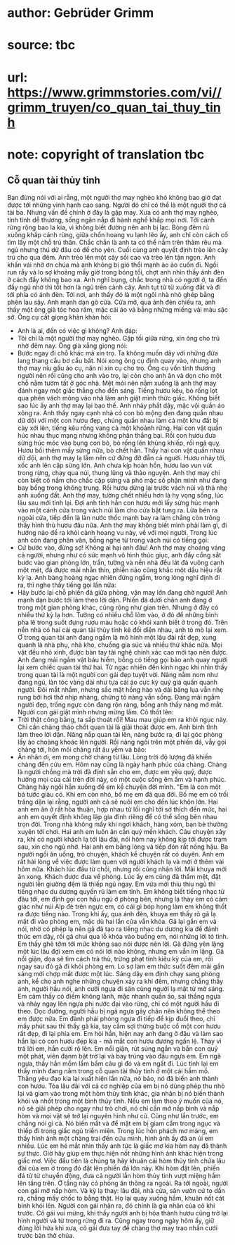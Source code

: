 # author: Gebrüder Grimm
# source: tbc
# url: https://www.grimmstories.com/vi//grimm_truyen/co_quan_tai_thuy_tinh
# note: copyright of translation tbc

## Cỗ quan tài thủy tinh 

Bạn đừng nói với ai rằng, một người thợ may nghèo khó không bao giờ đạt
được tới những vinh hạnh cao sang. Người đó chỉ có thể là một người thợ
cả tài ba. Nhưng vấn đề chính ở đây là gặp may.
Xưa có anh thợ may nghèo, tính tình dễ thương, sống ngăn nắp đi hành
nghề khắp mọi nơi. Tới cánh rừng rộng bao la kia, vì không biết đường
nên anh bị lạc. Bóng đêm rủ xuống khắp cánh rừng, giữa chốn hoang vu
lạnh lẽo ấy, anh chỉ còn cách cố tìm lấy một chỗ trú thân. Chắc chắn là
anh ta có thể nằm trên thảm rêu mà ngủ nhưng thú dữ đâu có để cho yên.
Cuối cùng anh quyết định trèo lên cây trú cho qua đêm. Anh trèo lên một
cây sồi cao và trèo lên tận ngọn. Anh khấn vái nhờ ơn chúa mà anh không
bị gió thổi mạnh ào ào cuốn đi.
Ngồi run rẩy và lo sợ khoảng mấy giờ trong bóng tối, chợt anh nhìn thấy
ánh đèn ở cách đấy không bao xa. Anh nghĩ bụng, chắc trong nhà có người
ở, ta đến đấy ngủ nhờ thì tốt hơn là ngủ trên cành cây. Anh tụt từ từ
xuống đất và đi tới phía có ánh đèn. Tới nơi, anh thấy đó là một ngôi
nhà nhỏ ghép bằng phên lau sậy. Anh mạnh dạn gõ cửa. Cửa mở, qua ánh đèn
chiếu ra, anh thấy một ông già tóc hoa râm, mặc cái áo vá bằng những
miếng vải màu sặc sỡ. Ông cụ cất giọng khàn khàn hỏi:
- Anh là ai, đến có việc gì không?
Anh đáp:
- Tôi chỉ là một người thợ may nghèo. Gặp tối giữa rừng, xin ông cho trú
nhờ đêm nay.
Ông già xẵng giọng nói:
- Bước ngay đi chỗ khác mà xin trọ. Ta không muốn dây với những đứa lang
thang cầu bơ cầu bất.
Nói xong ông cụ định quay vào, nhưng anh thợ may níu gấu áo cụ, năn nỉ
xin cụ cho trọ. Ông cụ vốn tính thương người nên rồi cũng cho anh vào
trọ, lại còn cho anh ăn và dọn cho một chỗ nằm tươm tất ở góc nhà.
Mệt mỏi nên nằm xuống là anh thợ may đánh ngay một giấc thẳng cho đến
sáng. Tiếng hươu kêu, bò rống lọt qua phên vách mỏng vào nhà làm anh
giật mình thức giấc. Không biết sao lúc ấy anh thợ may lại bạo thế. Anh
nhảy phắt dậy, mặc vội quần áo xông ra. Anh thấy ngay cạnh nhà có con bò
mộng đen đang quần nhau dữ dội với một con hươu đẹp, chúng quần nhau làm
cả một khu đất bị cày xới lên, tiếng kêu rống vang cả một khoảnh rừng.
Hai con vật quần húc nhau thục mạng nhưng không phân thắng bại. Rồi con
hươu đưa sừng húc móc vào bụng con bò, bò rống lên khủng khiếp, rồi ngã
quỵ. Hươu bồi thêm mấy sừng nữa, bò chết hẳn.
Thấy hai con vật quần nhau dữ dội, anh thợ may lạ lắm nên cứ đứng đờ đẫn
cả người. Hươu nhảy tới, xốc anh lên cặp sừng lớn. Anh chưa kịp hoàn
hồn, hươu lao vun vút trong rừng, chạy qua núi, thung lũng và thảo
nguyên. Anh thợ may chỉ còn biết cố nắm cho chắc cặp sừng và phó mặc số
phận mình như đang bay bổng trong không trung. Rồi hươu dừng lại trước
vách núi và thả nhẹ anh xuống đất.
Anh thợ may, tưởng chết nhiều hơn là hy vọng sống, lúc lâu sau mới tỉnh
lại. Đợi anh tỉnh hẳn con hươu mới lấy sừng húc mạnh vào một cánh cửa
trong vách núi làm cho cửa bật tung ra. Lửa bén ra ngoài cửa, tiếp đến
là làn nước thốc mạnh bay ra làm chẳng còn trông thấy hình thù hươu đâu
nữa. Anh thợ may không biết mình phải làm gì, đi hướng nào để ra khỏi
cảnh hoang vu này, về với mọi người.
Trong lúc anh còn đang phân vân, bỗng nghe từ trong vách núi có tiếng
gọi:
- Cứ bước vào, đừng sợ! Không ai hại anh đâu!
Anh thợ may choáng váng cả người, nhưng như có sức mạnh vô hình thúc
giục, anh đẩy cổng sắt bước vào gian phòng lớn, trần, tường và nền nhà
đều lát đá vuông cạnh một mét, đá được mài nhẵn thín, phiến nào cũng
khắc một dấu hiệu rất kỳ lạ. Anh bàng hoàng ngạc nhiên đứng ngắm, trong
lòng nghĩ định đi ra, thì nghe thấy tiếng gọi lần nữa:
- Hãy bước lại chỗ phiến đá giữa phòng, vận may lớn đang chờ ngươi!
Anh mạnh dạn bước tới làm theo lời dặn. Phiến đá dưới chân anh đang ở
trong một gian phòng khác, cũng rộng như gian trên. Nhưng ở đây có nhiều
thứ kỳ lạ hơn. Tường có nhiều chỗ lõm vào, ở đó để những bình pha lê
trong suốt đựng rượu màu hoặc có khói xanh biết ở trong đó. Trên nền nhà
có hai cái quan tài thủy tinh kê đối diện nhau, anh tò mò lại xem. Ở
trong quan tài anh đang ngắm là mô hình một lâu đài rất đẹp, xung quanh
là nhà phụ, nhà kho, chuồng gia súc và nhiều thứ khác nữa. Mọi vật đều
nhỏ xinh, được bàn tay tài nghệ chính xác cao mới tạo nên được.
Anh đang mải ngắm vật báu hiếm, bỗng có tiếng gọi bảo anh quay người lại
xem chiếc quan tài thứ hai. Từ ngạc nhiên đến kinh ngạc khi nhìn thấy
trong quan tài là một người con gái đẹp tuyệt vời. Nàng nằm nom như đang
ngủ, làn tóc vàng dài như tựa cái áo cực kỳ quý giá quấn quanh người.
Đôi mắt nhắm, nhưng sắc mặt hồng hào và dải băng lụa vẫn nhẹ rung bởi
hơi thở nhịp nhàng, chứng tỏ nàng vẫn sống. Đang mãi ngắm người đẹp,
trống ngực còn đang rộn ràng, bỗng anh thấy nàng mở mắt. Người con gái
giật mình nhưng mừng lắm. Cô thốt lên:
- Trời thật công bằng, ta sắp thoát rồi! Mau mau giúp em ra khỏi ngục
này. Chỉ cần chàng tháo chốt quan tài là giải thoát được em.
Anh bình tĩnh làm theo lời dặn. Nâng nắp quan tài lên, nàng bước ra, đi
lại góc phòng lấy áo choàng khoác lên người. Rồi nàng ngồi trên một
phiến đá, vẫy gọi chàng tới, hôn môi chàng rất âu yếm và bảo:
- Ân nhân ơi, em mong chờ chàng từ lâu. Lòng trời độ lượng đã khiến
chàng đến cứu em. Hôm nay cũng là ngày hạnh phúc của chàng. Chàng là
người chồng mà trời đã định sẵn cho em, được em yêu quý, được hưởng mọi
của cải trên đời này, có một cuộc sống êm ấm và hạnh phúc. Chàng hãy
ngồi hẳn xuống để em kể chuyện đời mình.
"Em là con một bá tước giàu có. Khi em còn nhỏ, bố mẹ em đã qua đời. Bố
mẹ em có trối trăng dặn lại rằng, người anh cả sẽ nuôi em cho đến lúc
khôn lớn. Hai anh em ăn ở rất hòa thuận, hợp nhau từ lối nghĩ tới sở
thích đến mức, hai anh em quyết định không lập gia đình riêng để có thể
sống bên nhau trọn đời. Trong nhà không mấy khi ngơi khách, hàng xóm,
bạn bè thường xuyên tới chơi. Hai anh em luôn ân cần quý mến khách.
Câu chuyện xảy ra, khi có người khách lạ tới lâu đài, nói hôm nay không
kịp tới được trạm sau, xin cho ngủ nhờ. Hai anh em bằng lòng và tiếp đón
rất nồng hậu. Ba người ngồi ăn uống, trò chuyện, khách kể chuyện rất có
duyên. Anh em rất hài lòng về việc được làm quen với người khách lạ và
mời ở thêm vài hôm nữa. Khách lúc đầu từ chồi, nhưng rồi cũng nhận lời.
Mãi khuya mới ăn xong. Khách được đưa về phòng. Lúc ấy em cũng đã thấm
mệt, đặt người lên giường đệm là thiếp ngủ ngay.
Em vừa mới thiu thiu ngủ thì tiếng nhạc du dương quyến rũ làm em tỉnh.
Em không biết tiếng nhạc từ đâu tới, em định gọi con hầu ngủ ở phòng
bên, nhưng lạ thay em có cảm giác như núi Alp đè trên ngực em, có cái gì
bóp họng làm em không thốt ra được tiếng nào. Trong khi ấy, qua ánh đèn,
khuya em thấy rõ gã lạ mặt đi vào phòng em, mặc dù hai lần cửa vẫn khóa.
Gã lại gần em và nói, nhờ có phép lạ nên gã đã tạo ra tiếng nhạc du
dương kia để đánh thức em dậy, rồi gã chui qua lỗ khóa vào buồng em, nói
những lời tỏ tình. Em thấy ghê tởm tới mức không sao nói được nên lời.
Gã đứng yên lặng một lúc lâu đợi xem em có nói lời nào không, nhưng em
vẫn im lặng. Gã nổi giận, dọa sẽ tìm cách trả thù, trừng phạt tính kiêu
kỳ của em, rồi ngay sau đó gã đi khỏi phòng em. Lo sợ làm em thức suốt
đêm mãi gần sáng mới chợp mắt được một lúc.
Sáng dậy em định chạy sang phòng anh, kể cho anh nghe những chuyện xảy
ra khi đêm, nhưng chẳng thấy anh, người hầu nói, anh cưỡi ngựa đi săn
cùng người lạ mặt từ mờ sáng.
Em cảm thấy có điềm không lành, mặc nhanh quần áo, sai thắng ngựa và
nhảy ngay lên ngựa phi nước đại vào rừng, chỉ có một người hầu đi theo.
Dọc đường, người hầu bị ngã ngựa gãy chân nên không thể theo em được
nữa. Em đành phải phóng ngựa đi tiếp để kịp đuổi theo, chỉ mấy phút sau
thì thấy gã kia, tay cầm sợi thừng buộc cổ một con hươu rất đẹp, đi lại
phía em. Em hỏi hắn, hiện nay anh đang ở đâu và làm sao hắn lại có con
hươu đẹp kia - mà mắt con hươu đương ngấn lệ. Thay vì trả lời em, hắn
cười rộ lên. Em nổi giận, rút súng ngắn và bắn con quỷ một phát, viên
đạnm bật trở lại và bay trúng vào đầu ngựa em. Em ngã ngựa, thấy hắn mồm
lẩm bẩm câu gì đó và em ngất đi.
Lúc tỉnh lại em thấy mình đang nằm trong cỗ quan tài thủy tinh ở một cái
hầm mồ. Thằng yêu đạo kia lại xuất hiện lần nữa, nó bảo, nó đã biến anh
thành con hươu. Tòa lâu đài với cả cơ nghiệp của em bị nó dùng phép thu
nhỏ lại và giam vào trong một hòm thủy tinh khác, gia nhân bị nó biến
thành khói và nhốt trong một bình thủy tinh. Nếu em làm theo ý muốn của
nó, nó sẽ giải phép cho ngay như trò chơi, nó chỉ cần mở nắp bình và nắp
hòm và mọi vật sẽ trở lại nguyên hình như cũ. Cũng như lần trước, em
chẳng nói gì cả. Nó biến mất và để mặt em bị giam cầm trong ngục và
thiếp đi trong giấc ngủ triền miên. Trong lúc hồn phách mơ màng, em thấy
hình ảnh một chàng trai đến cứu mình, hình ảnh ấy đã an ủi em nhiều. Lúc
em hé mắt nhìn thấy anh tức là giấc mơ kia hôm nay đã thành sự thực. Giờ
hãy giúp em thực hiện nốt những hình ảnh khác hiện trong giấc mơ. Việc
đầu tiên là chúng ta hãy khuân cái hòm thủy tinh chứa lâu đài của em ở
trong đó đặt lên phiến đá lớn này.
Khi hòm đặt lên, phiến đá từ từ chuyển động, đưa cả người lẫn hòm thủy
tinh vượt miệng hầm lên tầng trên. Ở tầng này có phòng ăn thông ra
ngoài. Ra tới ngoài, người con gái mở nắp hòm. Và kỳ lạ thay: lâu đài,
nhà cửa, sân vườn cứ to dần ra, chẳng mấy chốc to bằng thật. Họ lại quay
xuống hầm, khuân nốt cát bình khói lên. Người con gái nhận ra, đó chính
là gia nhân của cô khi trước.
Cô gái vui mừng, khi thấy người anh bị hóa thành hươu cũng trở lại hình
người và từ trong rừng đi ra. Cũng ngay trong ngày hôm ấy, giữ đúng lời
hứa khi xưa, cô gái đưa tay để chàng thợ may trao nhẫn cưới trước bàn
thờ chúa.
